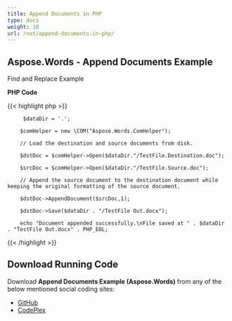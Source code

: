 ```yaml
---
title: Append Documents in PHP
type: docs
weight: 10
url: /net/append-documents-in-php/
---
```


## **Aspose.Words - Append Documents Example**
Find and Replace Example

**PHP Code**

{{< highlight php >}}

         $dataDir = '.';

        $comHelper = new \COM("Aspose.Words.ComHelper");

        // Load the destination and source documents from disk.

        $dstDoc = $comHelper->Open($dataDir."/TestFile.Destination.doc");

        $srcDoc = $comHelper->Open($dataDir."/TestFile.Source.doc");

        // Append the source document to the destination document while keeping the original formatting of the source document.

        $dstDoc->AppendDocument($srcDoc,1);

        $dstDoc->Save($dataDir . "/TestFile Out.docx");

        echo "Document appended successfully.\nFile saved at " . $dataDir . "TestFile Out.docx" . PHP_EOL;

{{< /highlight >}}
## **Download Running Code**
Download **Append Documents Example (Aspose.Words)** from any of the below mentioned social coding sites:

- [GitHub](https://github.com/aspose-words/Aspose.Words-for-.NET/tree/master/Plugins/Aspose_Words_NET_for_PHP/src/aspose/words/quickstart)
- [CodePlex](https://asposenetphp.codeplex.com/SourceControl/latest#Aspose.Words-for-.NET_for_PHP/src/aspose/words/quickstart/AppendDocuments.php)
